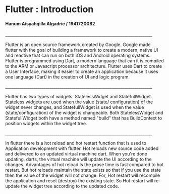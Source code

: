 <h1>Flutter : Introduction</h1>
<h4>Hanum Aisyahqilla Algadrie / 1941720082</h4>
_________________________________________________________________________

<p>Flutter is an open source framework created by Google. Google made flutter with the goal of building a framework to create a modern, native UI and reactive that can run on both iOS and Android operating systems. Flutter is programmed using Dart, a modern language that can it is compiled to the ARM or Javascript processor architecture. Flutter uses Dart to create a User Interface, making it easier to create an application because it uses one language (Dart) in the creation of UI and logic program. </p>
_________________________________________________________________________

<p>Flutter has two types of widgets: StatelessWidget and StatefullWidget. Stateless widgets are used when the value (state/ configuration) of the widget never changes, and StatefullWidget is used when the value (state/configuration) of the widget is changeable. Both StatelessWidget and StatefullWidget both have a method named "build" that has BuildContext to position widgets within the widget tree. </p>
_________________________________________________________________________

<p>In flutter there is a hot reload and hot restart function that is used to Application development with flutter. Hot reloads new source code added and delivered to an updated virtual machine dart. When you're done updating, darts, the virtual machine will update the UI according to the changes. Advantages of hot reload Is the prose time is fast compared to hot restart. But hot reloads maintain the state exists so that if you use the state then the value of the widget will not change. For, Hot restart will recompile the application and reset (destroy) the existing state. So
Hot restart will re-update the widget tree according to the updated code. </p>

